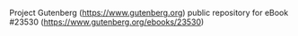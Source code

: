 Project Gutenberg (https://www.gutenberg.org) public repository for eBook #23530 (https://www.gutenberg.org/ebooks/23530)
